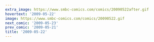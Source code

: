 ```yaml
---
extra_image: https://www.smbc-comics.com/comics/20090522after.gif
hovertext: '2009-05-22'
image: https://www.smbc-comics.com/comics/20090522.gif
next_comic: '2009-05-23'
prev_comic: '2009-05-21'
title: '2009-05-22'
---
```


